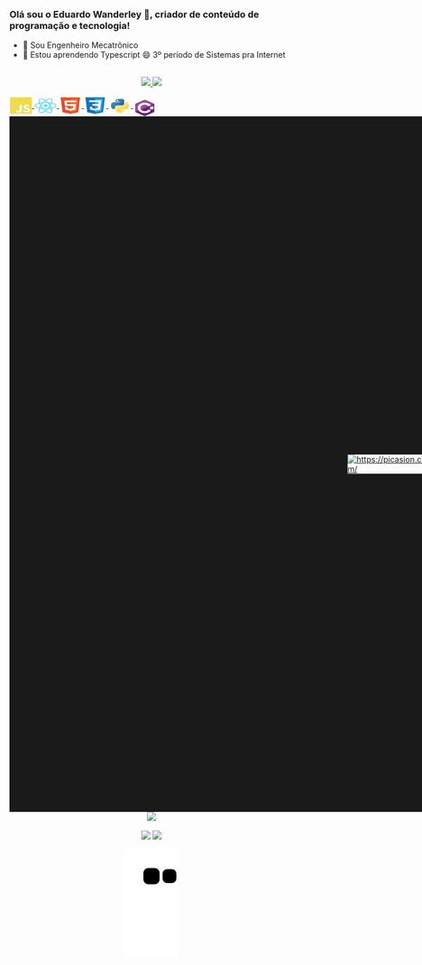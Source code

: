 ### Olá sou o Eduardo Wanderley 👋, criador de conteúdo de programação e tecnologia!

- 🔭 Sou Engenheiro Mecatrônico
- 🌱 Estou aprendendo Typescript
  😄 3º período de Sistemas pra Internet
<br>
 
<div align="center">
  <a href="https://github.com/eduardowanderleyde">
  <img height="180em" src="https://github-readme-stats.vercel.app/api?username=eduardowanderleyde&show_icons=true&theme=dracula&include_all_commits=true&count_private=true"/>
  <img height="180em" src="https://github-readme-stats.vercel.app/api/top-langs/?username=eduardowanderleyde&layout=compact&langs_count=7&theme=dracula"/>
</div>
<div style="display: inline_block"><br>
  <img align="center" alt="Edu-Js" height="30" width="40" src="https://raw.githubusercontent.com/devicons/devicon/master/icons/javascript/javascript-plain.svg">

  <img align="center" alt="Edu-React" height="30" width="40" src="https://raw.githubusercontent.com/devicons/devicon/master/icons/react/react-original.svg">
  <img align="center" alt="Edu-HTML" height="30" width="40" src="https://raw.githubusercontent.com/devicons/devicon/master/icons/html5/html5-original.svg">
  <img align="center" alt="Edu-CSS" height="30" width="40" src="https://raw.githubusercontent.com/devicons/devicon/master/icons/css3/css3-original.svg">
  <img align="center" alt="Edu-Python" height="30" width="40" src="https://raw.githubusercontent.com/devicons/devicon/master/icons/python/python-original.svg">
  <img align="middle" alt="Edu-Csharp" height="30" width="40" src="https://raw.githubusercontent.com/devicons/devicon/master/icons/csharp/csharp-original.svg">
</div>
  
 
 <div>
<div align="middle">
    <a align="left" href="https://picasion.com/"><img src="https://i.picasion.com/pic92/4aec6b9f34944f5da1e6e0e86c64e96c.gif" width="140" height="200" border="600" alt="https://picasion.com/" /></a><br /><a href="https://picasion.com/"></a>
 </div>
  
   <div align="center">
   <a href="https://instagram.com/eduardovvanda" target="_blank"><img src="https://img.shields.io/badge/-Instagram-%23E4405F?style=for-the-badge&logo=instagram&logoColor=white" target="_blank"></a> 

 <a href = "mailto:wanderley.eduardo@gmail.com"><img src="https://img.shields.io/badge/-Gmail-%23333?style=for-the-badge&logo=gmail&logoColor=white" target="_blank"></a>
  <a href="https://www.linkedin.com/in/eduardo-wanderley-57971622b/" target="_blank"><img src="https://img.shields.io/badge/-LinkedIn-%230077B5?style=for-the-badge&logo=linkedin&logoColor=white" target="_blank"></a> 
 
 
  ![Snake animation](https://github.com/eduardowanderleyde/eduardowanderleyde/blob/output/github-contribution-grid-snake.svg)
   </div>
  </div>

  ##
 
<div> 

</div>
